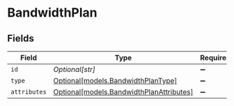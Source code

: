 # BandwidthPlan


## Fields

| Field                                                                            | Type                                                                             | Required                                                                         | Description                                                                      |
| -------------------------------------------------------------------------------- | -------------------------------------------------------------------------------- | -------------------------------------------------------------------------------- | -------------------------------------------------------------------------------- |
| `id`                                                                             | *Optional[str]*                                                                  | :heavy_minus_sign:                                                               | N/A                                                                              |
| `type`                                                                           | [Optional[models.BandwidthPlanType]](../models/bandwidthplantype.md)             | :heavy_minus_sign:                                                               | N/A                                                                              |
| `attributes`                                                                     | [Optional[models.BandwidthPlanAttributes]](../models/bandwidthplanattributes.md) | :heavy_minus_sign:                                                               | N/A                                                                              |